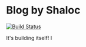# Blog by Shaloc


[![Build Status](https://travis-ci.com/Shaloc/blog_hugo.svg?branch=master)](https://travis-ci.com/Shaloc/blog_hugo)

It's building itself!
I